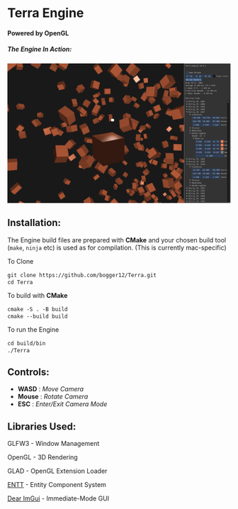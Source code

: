 # Terra Engine
#### Powered by OpenGL

##### The Engine In Action:
![alt text](images/terra-example.png "Example Image")


## Installation:
The Engine build files are prepared with **CMake** and your chosen build tool (`make`, `ninja` etc) is used as for compilation. (This is currently mac-specific)

To Clone
```
git clone https://github.com/bogger12/Terra.git
cd Terra
```
To build with **CMake**
```
cmake -S . -B build
cmake --build build
```

To run the Engine
```
cd build/bin
./Terra
```
## Controls:

- **WASD** : *Move Camera*
- **Mouse** : *Rotate Camera*
- **ESC** : *Enter/Exit Camera Mode*


## Libraries Used:
GLFW3 - Window Management

OpenGL - 3D Rendering

GLAD - OpenGL Extension Loader

[ENTT](https://github.com/skypjack/entt) - Entity Component System

[Dear ImGui](https://github.com/ocornut/imgui#) - Immediate-Mode GUI
